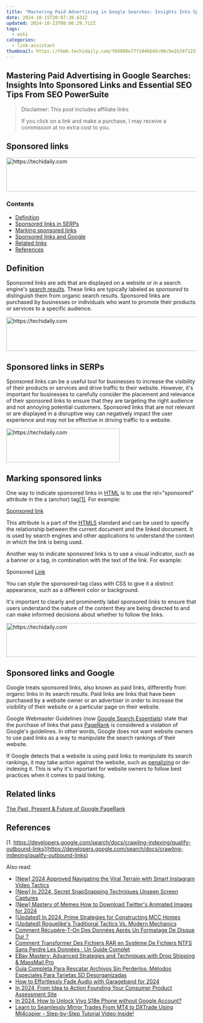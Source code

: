 ```yaml
---
title: "Mastering Paid Advertising in Google Searches: Insights Into Sponsored Links and Essential SEO Tips From SEO PowerSuite"
date: 2024-10-15T20:07:38.631Z
updated: 2024-10-23T08:06:29.712Z
tags:
  - wiki
categories:
  - link-assistant
thumbnail: https://thmb.techidaily.com/f69988e77f104bb45c90c9e2b34f1257506e2bba3f3828fdb0fc5d5f8e1efe9e.jpg
---
```


## Mastering Paid Advertising in Google Searches: Insights Into Sponsored Links and Essential SEO Tips From SEO PowerSuite

>  Disclaimer: This post includes affiliate links
>
>  If you click on a link and make a purchase, I may receive a commission at no extra cost to you.
>

## Sponsored links

<!-- affiliate ads begin -->
<a href="https://unicoeye.pxf.io/c/5597632/2134227/18498" target="_top" id="2134227">
  <img src="//a.impactradius-go.com/display-ad/18498-2134227" border="0" alt="https://techidaily.com" width="728" height="90"/>
</a>
<img height="0" width="0" src="https://unicoeye.pxf.io/i/5597632/2134227/18498" style="position:absolute;visibility:hidden;" border="0" />
<!-- affiliate ads end -->

### Contents

* [Definition](https://tools.techidaily.com/link-assistant/products/)
* [Sponsored links in SERPs](https://tools.techidaily.com/link-assistant/products/)
* [Marking sponsored links](https://tools.techidaily.com/link-assistant/products/)
* [Sponsored links and Google](https://tools.techidaily.com/link-assistant/products/)
* [Related links](https://tools.techidaily.com/link-assistant/products/)
* [References](https://tools.techidaily.com/link-assistant/products/)

## Definition

Sponsored links are ads that are displayed on a website or in a search engine's [search results](https://tools.techidaily.com/link-assistant/products/). These links are typically labeled as _sponsored_ to distinguish them from organic search results. Sponsored links are purchased by businesses or individuals who want to promote their products or services to a specific audience.

<!-- affiliate ads begin -->
<a href="https://review-au.sjv.io/c/5597632/2098702/14409" target="_top" id="2098702">
  <img src="//a.impactradius-go.com/display-ad/14409-2098702" border="0" alt="https://techidaily.com" width="728" height="90"/>
</a>
<img height="0" width="0" src="https://review-au.sjv.io/i/5597632/2098702/14409" style="position:absolute;visibility:hidden;" border="0" />
<!-- affiliate ads end -->

## Sponsored links in SERPs

Sponsored links can be a useful tool for businesses to increase the visibility of their products or services and drive traffic to their website. However, it's important for businesses to carefully consider the placement and relevance of their sponsored links to ensure that they are targeting the right audience and not annoying potential customers. Sponsored links that are not relevant or are displayed in a disruptive way can negatively impact the user experience and may not be effective in driving traffic to a website.

<!-- affiliate ads begin -->
<a href="https://aligracehair.sjv.io/c/5597632/1896541/19272" target="_top" id="1896541">
  <img src="//a.impactradius-go.com/display-ad/19272-1896541" border="0" alt="https://techidaily.com" width="300" height="90"/>
</a>
<img height="0" width="0" src="https://aligracehair.sjv.io/i/5597632/1896541/19272" style="position:absolute;visibility:hidden;" border="0" />
<!-- affiliate ads end -->

## Marking sponsored links

One way to indicate sponsored links in [HTML](https://tools.techidaily.com/link-assistant/products/) is to use the rel="sponsored" attribute in the a (anchor) tag[\[1\]](https://tools.techidaily.com/link-assistant/products/). For example:

<a href="http://www.example.com" rel="sponsored">Sponsored link</a>

This attribute is a part of the [HTML5](https://tools.techidaily.com/link-assistant/products/) standard and can be used to specify the relationship between the current document and the linked document. It is used by search engines and other applications to understand the context in which the link is being used.

Another way to indicate sponsored links is to use a visual indicator, such as a banner or a tag, in combination with the text of the link. For example:

<span class="sponsored-tag">Sponsored</span> <a href="http://www.example.com">Link</a>

You can style the sponsored-tag class with CSS to give it a distinct appearance, such as a different color or background.

It's important to clearly and prominently label sponsored links to ensure that users understand the nature of the content they are being directed to and can make informed decisions about whether to follow the links.

<!-- affiliate ads begin -->
<a href="https://ephamedtechinc.pxf.io/c/5597632/2126493/26400" target="_top" id="2126493">
  <img src="//a.impactradius-go.com/display-ad/26400-2126493" border="0" alt="https://techidaily.com" width="640" height="90"/>
</a>
<img height="0" width="0" src="https://ephamedtechinc.pxf.io/i/5597632/2126493/26400" style="position:absolute;visibility:hidden;" border="0" />
<!-- affiliate ads end -->

## Sponsored links and Google

Google treats sponsored links, also known as paid links, differently from organic links in its search results. Paid links are links that have been purchased by a website owner or an advertiser in order to increase the visibility of their website or a particular page on their website.

Google Webmaster Guidelines (now [Google Search Essentials](https://developers.google.com/search/docs/essentials)) state that the purchase of links that pass [PageRank](https://tools.techidaily.com/link-assistant/products/) is considered a violation of Google's guidelines. In other words, Google does not want website owners to use paid links as a way to manipulate the search rankings of their website.

If Google detects that a website is using paid links to manipulate its search rankings, it may take action against the website, such as [penalizing](https://tools.techidaily.com/link-assistant/products/) or de-indexing it. This is why it's important for website owners to follow best practices when it comes to paid linking.

## Related links

[The Past, Present & Future of Google PageRank](https://tools.techidaily.com/link-assistant/products/)

## References

[1. https://developers.google.com/search/docs/crawling-indexing/qualify-outbound-links](https://developers.google.com/search/docs/crawling-indexing/qualify-outbound-links)

<ins class="adsbygoogle"
     style="display:block"
     data-ad-format="autorelaxed"
     data-ad-client="ca-pub-7571918770474297"
     data-ad-slot="1223367746"></ins>

<ins class="adsbygoogle"
     style="display:block"
     data-ad-client="ca-pub-7571918770474297"
     data-ad-slot="8358498916"
     data-ad-format="auto"
     data-full-width-responsive="true"></ins>

<span class="atpl-alsoreadstyle">Also read:</span>
<div><ul>
<li><a href="https://instagram-video-files.techidaily.com/new-2024-approved-navigating-the-viral-terrain-with-smart-instagram-video-tactics/"><u>[New] 2024 Approved Navigating the Viral Terrain with Smart Instagram Video Tactics</u></a></li>
<li><a href="https://snapchat-videos.techidaily.com/new-in-2024-secret-snapsnapping-techniques-unseen-screen-captures/"><u>[New] In 2024, Secret SnapSnapping Techniques Unseen Screen Captures</u></a></li>
<li><a href="https://twitter-videos.techidaily.com/new-mastery-of-memes-how-to-download-twitters-animated-images-for-2024/"><u>[New] Mastery of Memes How to Download Twitter's Animated Images for 2024</u></a></li>
<li><a href="https://screen-activity-recording.techidaily.com/updated-in-2024-prime-strategies-for-constructing-mcc-homes/"><u>[Updated] In 2024, Prime Strategies for Constructing MCC Homes</u></a></li>
<li><a href="https://screen-video-capture.techidaily.com/updated-roguelikes-traditional-tactics-vs-modern-mechanics/"><u>[Updated] Roguelike's Traditional Tactics Vs. Modern Mechanics</u></a></li>
<li><a href="https://win-top.techidaily.com/comment-recupere-t-on-des-donnees-apres-un-formatage-de-disque-dur/"><u>Comment Récupère-T-On Des Données Après Un Formatage De Disque Dur ?</u></a></li>
<li><a href="https://win-top.techidaily.com/comment-transformer-des-fichiers-rar-en-systeme-de-fichiers-ntfs-sans-perdre-les-donnees-un-guide-complet/"><u>Comment Transformer Des Fichiers RAR en Système De Fichiers NTFS Sans Perdre Les Données : Un Guide Complet</u></a></li>
<li><a href="https://win-top.techidaily.com/ebay-mastery-advanced-strategies-and-techniques-with-drop-shipping-and-massmail-pro/"><u>EBay Mastery: Advanced Strategies and Techniques with Drop Shipping & MassMail Pro</u></a></li>
<li><a href="https://win-top.techidaily.com/guia-completa-para-rescatar-archivos-sin-perderlos-metodos-especiales-para-tarjetas-sd-desorganizadas/"><u>Guía Completa Para Rescatar Archivos Sin Perderlos: Métodos Especiales Para Tarjetas SD Desorganizadas</u></a></li>
<li><a href="https://article-files.techidaily.com/how-to-effortlessly-fade-audio-with-garageband-for-2024/"><u>How to Effortlessly Fade Audio with Garageband for 2024</u></a></li>
<li><a href="https://some-knowledge.techidaily.com/in-2024-from-idea-to-action-founding-your-consumer-product-assessment-site/"><u>In 2024, From Idea to Action Founding Your Consumer Product Assessment Site</u></a></li>
<li><a href="https://unlock-android.techidaily.com/in-2024-how-to-unlock-vivo-s18e-phone-without-google-account-by-drfone-android/"><u>In 2024, How to Unlock Vivo S18e Phone without Google Account?</u></a></li>
<li><a href="https://win-top.techidaily.com/learn-to-seamlessly-mirror-trades-from-mt4-to-dxtrade-using-mt4copier-step-by-step-tutorial-video-inside/"><u>Learn to Seamlessly Mirror Trades From MT4 to DXTrade Using Mt4copier - Step-by-Step Tutorial Video Inside!</u></a></li>
</ul></div>

